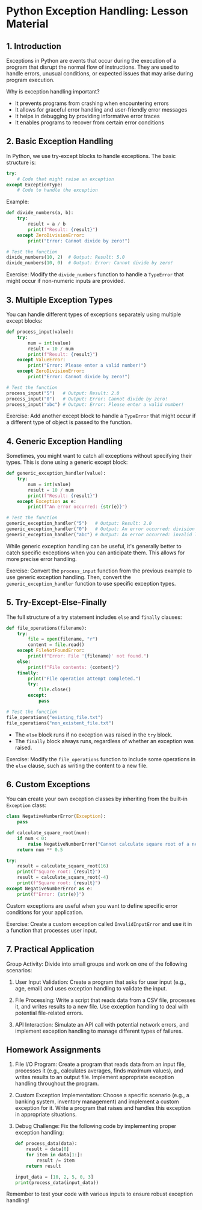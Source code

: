 # Python Exception Handling: Lesson Material

## 1. Introduction

Exceptions in Python are events that occur during the execution of a program that disrupt the normal flow of instructions. They are used to handle errors, unusual conditions, or expected issues that may arise during program execution.

Why is exception handling important?
- It prevents programs from crashing when encountering errors
- It allows for graceful error handling and user-friendly error messages
- It helps in debugging by providing informative error traces
- It enables programs to recover from certain error conditions

## 2. Basic Exception Handling

In Python, we use try-except blocks to handle exceptions. The basic structure is:

```python
try:
    # Code that might raise an exception
except ExceptionType:
    # Code to handle the exception
```

Example:

```python
def divide_numbers(a, b):
    try:
        result = a / b
        print(f"Result: {result}")
    except ZeroDivisionError:
        print("Error: Cannot divide by zero!")

# Test the function
divide_numbers(10, 2)  # Output: Result: 5.0
divide_numbers(10, 0)  # Output: Error: Cannot divide by zero!
```

Exercise: Modify the `divide_numbers` function to handle a `TypeError` that might occur if non-numeric inputs are provided.

## 3. Multiple Exception Types

You can handle different types of exceptions separately using multiple except blocks:

```python
def process_input(value):
    try:
        num = int(value)
        result = 10 / num
        print(f"Result: {result}")
    except ValueError:
        print("Error: Please enter a valid number!")
    except ZeroDivisionError:
        print("Error: Cannot divide by zero!")

# Test the function
process_input("5")   # Output: Result: 2.0
process_input("0")   # Output: Error: Cannot divide by zero!
process_input("abc") # Output: Error: Please enter a valid number!
```

Exercise: Add another except block to handle a `TypeError` that might occur if a different type of object is passed to the function.

## 4. Generic Exception Handling

Sometimes, you might want to catch all exceptions without specifying their types. This is done using a generic except block:

```python
def generic_exception_handler(value):
    try:
        num = int(value)
        result = 10 / num
        print(f"Result: {result}")
    except Exception as e:
        print(f"An error occurred: {str(e)}")

# Test the function
generic_exception_handler("5")   # Output: Result: 2.0
generic_exception_handler("0")   # Output: An error occurred: division by zero
generic_exception_handler("abc") # Output: An error occurred: invalid literal for int() with base 10: 'abc'
```

While generic exception handling can be useful, it's generally better to catch specific exceptions when you can anticipate them. This allows for more precise error handling.

Exercise: Convert the `process_input` function from the previous example to use generic exception handling. Then, convert the `generic_exception_handler` function to use specific exception types.

## 5. Try-Except-Else-Finally

The full structure of a try statement includes `else` and `finally` clauses:

```python
def file_operations(filename):
    try:
        file = open(filename, "r")
        content = file.read()
    except FileNotFoundError:
        print(f"Error: File '{filename}' not found.")
    else:
        print(f"File contents: {content}")
    finally:
        print("File operation attempt completed.")
        try:
            file.close()
        except:
            pass

# Test the function
file_operations("existing_file.txt")
file_operations("non_existent_file.txt")
```

- The `else` block runs if no exception was raised in the `try` block.
- The `finally` block always runs, regardless of whether an exception was raised.

Exercise: Modify the `file_operations` function to include some operations in the `else` clause, such as writing the content to a new file.

## 6. Custom Exceptions

You can create your own exception classes by inheriting from the built-in `Exception` class:

```python
class NegativeNumberError(Exception):
    pass

def calculate_square_root(num):
    if num < 0:
        raise NegativeNumberError("Cannot calculate square root of a negative number")
    return num ** 0.5

try:
    result = calculate_square_root(16)
    print(f"Square root: {result}")
    result = calculate_square_root(-4)
    print(f"Square root: {result}")
except NegativeNumberError as e:
    print(f"Error: {str(e)}")
```

Custom exceptions are useful when you want to define specific error conditions for your application.

Exercise: Create a custom exception called `InvalidInputError` and use it in a function that processes user input.

## 7. Practical Application

Group Activity: Divide into small groups and work on one of the following scenarios:

1. User Input Validation: Create a program that asks for user input (e.g., age, email) and uses exception handling to validate the input.

2. File Processing: Write a script that reads data from a CSV file, processes it, and writes results to a new file. Use exception handling to deal with potential file-related errors.

3. API Interaction: Simulate an API call with potential network errors, and implement exception handling to manage different types of failures.

## Homework Assignments

1. File I/O Program:
   Create a program that reads data from an input file, processes it (e.g., calculates averages, finds maximum values), and writes results to an output file. Implement appropriate exception handling throughout the program.

2. Custom Exception Implementation:
   Choose a specific scenario (e.g., a banking system, inventory management) and implement a custom exception for it. Write a program that raises and handles this exception in appropriate situations.

3. Debug Challenge:
   Fix the following code by implementing proper exception handling:

   ```python
   def process_data(data):
       result = data[0]
       for item in data[1:]:
           result /= item
       return result

   input_data = [10, 2, 5, 0, 3]
   print(process_data(input_data))
   ```

Remember to test your code with various inputs to ensure robust exception handling!
